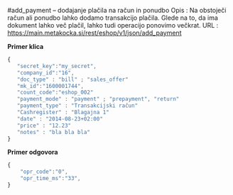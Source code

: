 #add_payment – dodajanje plačila na račun in ponudbo
Opis : Na obstoječi račun ali ponudbo lahko dodamo transakcijo plačila. Glede na to, da ima dokument lahko več plačil, lahko tudi operacijo ponovimo večkrat.
URL : https://main.metakocka.si/rest/eshop/v1/json/add_payment

**Primer klica**
```javascript
{
   "secret_key":"my_secret",
   "company_id":"16",
   "doc_type" : "bill" ; "sales_offer"
   "mk_id":"1600001744",
   "count_code":"eshop_002"   
   "payment_mode" : "payment" ; "prepayment", "return"
   "payment_type" : "Transakcijski račun"
   "Cashregister" : "Blagajna 1"
   "date" : "2014-08-23+02:00"
   "price" : "12.23"
   "notes" : "bla bla bla"
}
```

**Primer odgovora**
```javascript
{
    "opr_code":"0",
    "opr_time_ms":"33",
}
```